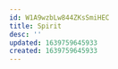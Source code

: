```yaml
---
id: W1A9wzbLw844ZKsSmiHEC
title: Spirit
desc: ''
updated: 1639759645933
created: 1639759645933
---
```


